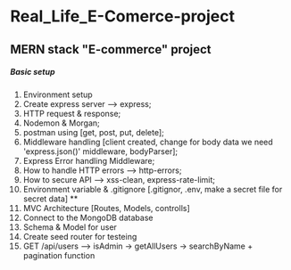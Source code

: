 # Real_Life_E-Comerce-project
## MERN stack "E-commerce" project

##### Basic setup
1. Environment setup
2. Create express server --> express;
3. HTTP request & response;
4. Nodemon & Morgan;
5. postman using [get, post, put, delete];
6. Middleware handling [client created, change for body data we need 'express.json()' middleware, bodyParser];
7. Express Error handling Middleware; 
8. How to handle HTTP errors --> http-errors; 
9. How to secure API --> xss-clean, express-rate-limit;
10. Environment variable & .gitignore [.gitignor, .env, make a secret file for secret data] **
11. MVC Architecture [Routes, Models, controlls]
12. Connect to the MongoDB database
13. Schema & Model for user
14. Create seed router for testeing
15. GET /api/users --> isAdmin -> getAllUsers -> searchByName + pagination function

